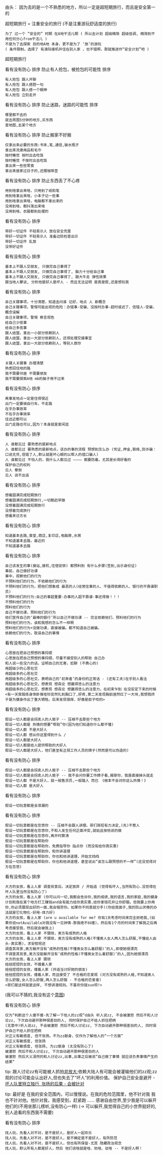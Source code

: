 
由头：
因为去的是一个不熟悉的地方，所以一定是超短期旅行，而且是安全第一的

超短期旅行 = 注重安全的旅行 (不是注重游玩舒适度的旅行)

```
为了 过一个 “安全的” 时期 在A地干活儿期 ( 所以去计划 超级精简 超级低调, 精简到不用任何分心from干活儿 )
不是为了去探索 目的地A地 本身，更不是为了 ‘旅’的游玩
( 条件限制，选择了 有澳际接机并住在别人家 ，也不错啊，那就推进作“安全计划”吧 )
```

超短期旅行

看有没有防心 排序
防止有人抢包，被抢包的可能性 排序
```
有人抢包 跟人开聊
有人抢包 跟人搭腔一句
有人抢包 跟人搭一个眼神
有人抢包 立刻走开
```

看有没有防心 排序
防止迷路，迷路的可能性 排序
```
哪里都不去的
就去周围5分钟的地方,买东西
查地图,去某个地方
```

看有没有防心 排序
防止搬家不好搬
```
仅拿出来必要的东西:书本,笔,通信,破水瓶子
拿出来洗漱用品和毛巾
按时睡觉 按时出去吃饭
按时睡觉 不按时出去吃饭
拿出来一些些零食
拿出来居家过日子的,还摆咖啡壶
```

看有没有防心 排序
防止东西丢了不心疼
```
用到啥拿出来啥，只用到了纸和笔
用到啥拿出来啥，小本子记一些事
用到啥拿出来啥，电脑都不拿出来的
没用到啥，都抖落出来啥
没用到啥，衣服都到处摆的
```

看有没有防心 排序
```
带好一切证件 不轻易示人 放在安全兜里
带好一切证件 不轻易示人 准备边防检查出示
带好一切证件 乱放
没带好证件
```

看有没有防心 排序
```
基本上不跟人交朋友, 只做完自己事得了
基本上不跟人交朋友, 只做完自己事得了, 脑力十分给自己事
基本上不跟人交朋友, 只做完自己事得了, 跟大牛走 弹性效果
跟当地人攀谈, 分析他是好人是坏人 - 而且无法证明 是真是假,还是想玩我
```

看有没有防心 排序
```
自己关键事项，十分清楚，知道去问谁 记好，地点 人 新概念
自己关键事项，警惕可能出现的危险：办错事-受骗、没按时办事-超时或迟了、信错人-受骗，概念误解
自己关键事项，警惕 察言观色
给自己少揽事
给自己多揽事
跟人结盟，拿出一小部分依赖别人
跟人结盟，拿出一大部分依赖别人，还得处理交接事宜
跟人结盟，拿出一大部分依赖别人，等别人救你
```

看有没有防心 排序
```
关键人关键事 办理清楚
熟悉回住地的路
我不需要邻居 不需要朋友
我不需要探索A地 mb的脑子用不过来
```

看有没有防心 排序
```
离事发地点一定是住得很近
出门一定要骑自行车，不走路
在乎办事效率
不在乎办事效率
住远近都可以
出门走路也可以,因为丫本身就是爱闲逛
```

看有没有防心 排序
```
人 谁都见过 要熟悉的是新地点
人 谁都见过 要熟悉的是新地点，该办的事的流程 预想到怎么办 (凭证,押金,联络,防诈骗：口说无凭,信错了人,默认就是坏心眼的以帮人的借口骗人)
人 谁都见过 不怕人的，我什么人都见过 ———— 都要防着。尤其是长得好看的
保护自己的权利
见人 晕倒
见人 说不出话
```

看有没有防心 排序
```
想着圆满完成短期旅行
想着圆满完成短期旅行,一切都赶早做
没想着圆满完成短期旅行
没想着完成旅行
想着来日方长
```

看有没有防心 排序
```
知道基本去路,食堂,商店,复印店,电脑房,水房
不知道基本去路，最近的
不知道基本去路
```

看有没有防心 排序
```
自己该发生的事(接站,接机,住宿安排) 都预料到 有什么步骤(签到,出示身份证)
事前，自己做好功课
事中，观察他们的行为
不预料他们的行为，不依赖他们的行为
不预料他们的行为，把他们想象成 最恶的人(经常往事的人、不值得依赖的人、银行的不靠谱职员)
不预料他们的行为:自己的事超重要-办事的人超不靠谱-事还得做！！！
不预料他们的行为
预料他们的行为
自己不做功课，预料他们的行为
他们宣传自己的‘最棒的银行’所以自己不做功课 -- 完全依赖他们，预料他们的行为
预料他们的行为，诶和我想的怎么不一样啊
预料他们的行为+没做功课，直接被骗。都不知道自己被骗。
依赖他们的行为，耽误自己的事情
```

看有没有防心 排序
```
心思放在把自己预想的事捋顺
心思放在把自己预想的事捋顺，尽量不接受别人的帮助 自己办
和人说一些没六的话，证明自己的无害，尬聊 (不费心的)
用超级少的心思社交
用超级多的心思社交
用超级多的心思社交，表明自己的‘初来者’的身份的正常话 - (还有工夫)在乎别人看法
用超级多的心思社交，想表现 想𡘙论 想赢得恁么的注意力
用超级多的心思社交，想表现 想𡘙论 想赢得恁么的注意力，在初来乍到 在没安定下来的时候
<有一天我锻炼身体卧推哑铃突然扎到胸口了,好疼,第二天发现胸前居然红了一大块,我想我终于是为健身作出了重大牺牲。后来发现很痒，好像是蚊子咬的>
```

看有没有防心 排序
```
假设一切人都是会拐卖人的人贩子 -- 压根不去那些个地方
假设一切人都是 热情的想要“帮助”你(因为他们知道你什么都不懂)
假设一切人都 不是大好人
假设一切人都 想从你这里得到什么 /
假设一切人都是大好人
假设一切人都是给人提供帮助的大好人
假设一切人都是大好人，他们甚至有正规工作人员的牌子(然而是可以伪造的)
```

看有没有防心 排序
```
假设一切人都是会拐卖人的人贩子 -- 压根不去那些个地方
假设一切人都是会拐卖人的人贩子 -- 我不会问你要工作牌子看,揭穿你，我是直接掉头就走
假设一切人都 不是大好人，就一般售货员,一般路人 而已 《根本不会对你这么热情！》
假设一切人都 是大好人
```

看有没有防心 排序
```
假设一切玩意都是会泄漏的
```

看有没有防心 排序
```
假设一切玩意都是在忽悠你 -- 压根不会跟人讲理。哥们简短有力决定,(先)不惹人
假设一切玩意都是在忽悠你,不和人发生任何正面冲突,就姑且按他说的做
假设一切玩意都是在忽悠你,离开时算清
假设一切玩意都是在帮助你
假设一切玩意都是在帮助你，免费指导你 指点你 (而没有给你真实惠)
假设一切玩意都是在帮助你，和你讲道理
假设一切玩意都是在帮助你，你也和他讲道理，开始文绉绉
假设一切玩意都是在帮助你，你也和他讲道理，甚至说出“诶怎么跟预想的不一样”(还没觉得对方在忽悠)
```

看有没有防心 排序
```
大方的女孩，看上人家 调查背景后，决定放弃 / 开始追 (觉得有坏人,当然有防心.没觉得在坏人队里当然没有防心了)
大方的女孩，看上人家 (你可以问一切,我都会告诉你,我的成绩,我的语言,我的家庭,我的健身计划和我在某个地方打工赚钱and会有能力给你真实惠,给你拿钱花并让你舒服。但我要上你用你,你必须展现出好的一面,我会犒劳你。如果你不同意就分手)(你给我面子,我的防止厌倦的办法就是它化物化-好用-体力好)
大方的女孩，看上人家 (are u available for me? 你有1天考虑时间来完全拒绝我,(如果你说notAvailable对我没有一见钟情-那我绝不纠缠)，然后有1个月的时间来了解我之后再考虑接受我，然后就会被我上)
大方的女孩，看上人家 不猥琐，男方有成熟的人格
大方的女孩，看上人家 不猥琐，男方没有成熟的人格(不懂男人女人两人怎么舒服,不懂给人由头-真实惠)，求安慰呢还
调查其背景,男方躲开没有‘成熟的性格(不懂男女怎么着舒服)’的人,即使她很漂亮
不调查其背景,男方没能躲开没有‘成熟的性格(不懂男女怎么着舒服)’的人,因为她很漂亮
大方的女孩，看上人家 猥琐
扭扭捏捏的女孩，不缠着人家
扭扭捏捏的女孩，缠着人家 (并适当讨好她的朋友)
扭扭捏捏的女孩，缠着人家，而且接受了 不合格的恋爱观 (对方没有成熟的人格,不知道男人怎么舒服,女人怎么舒服,两人怎么舒服 - 不合格的恋爱者)
<哥们是这样就是这样, 不想讲潜规则。不喜欢你就suo呗!>
```
(我可以不猜的,我没有这个[意图](https://github.com/7900ms/000nottheater_deserted_systemlibrary/blob/master/supplementary/chain-意图.md#我只要感受到氛围对劲就可以))


看有没有防心 排序
```
仅为“判断这个人傻不傻-先了解一下他人的zz观”d由头 听人说zz, 不会被激怒 然后不和人讨论zz, 下次自动避开那种很差劲的人, 同时保护自己不给人抓住把柄
(无意中)听人说zz, 不会被激怒 然后不和人讨论zz, 下次自动避开那种很差劲的人, 同时保护自己不给人抓住把柄
对正义有敏感度, 但不张扬。不为zz献身，仅作为了解他人的“一个方面”
对正义有敏感度, 但张扬
对正义有敏感度, 但张扬, 为zz献身 (太没有防心了)
被激怒 然后不和人讨论zz, 下次自动避开那种很差劲的人
被激怒 然后大义凛然的和人讨论zz,出事,出事之后被说“自己做了事情 就应该负责事情产生的结果”
```
tip: 跟人讨论zz有可能被人抓拍[并放大](https://www.v2ex.com/t/363565);依赖大陆人有可能会被灌输他们的zz观;zz观的讨论可能会认出好人,但也失去了“坏人”的利用价值。
保护自己安全是避开 - [坏人队里特立独行, 张扬的后果 - 会被针对](https://www.v2ex.com/t/363512)

tip: 最好是 在我的安全范围内，可以慢慢说。在我的危险范围里，他不针对我 我也不针对他。他针对我，我感受到，赶紧跑 ...... 感谢自由世界,至少我是可以躲开他们的(不用坐那儿楞听,没有防心一样) (-> 可以躲开,我觉得自己的小世界挺好的,别人追看的东西我不需要)


看有没有防心 排序
```
找人玩，先看人对不对，是不是好人，是好人一起欢乐
找人玩，先看人对不对，是不是好人，是不确定是不是好人，有所防范
找人玩，先看人对不对，是不是好人，但也有所保留-尤其 隐藏政治观念
找人玩，默认所有人都是好人，然后 他们说啥就是啥、劝啥、驳啥 -- 不是好人啊！
```



